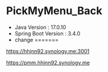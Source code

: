 # PickMyMenu_Back

- Java Version : 17.0.10
- Spring Boot Version : 3.4.0
- change
=======

https://hhjnn92.synology.me:3001

https://pmm.hhjnn92.synology.me